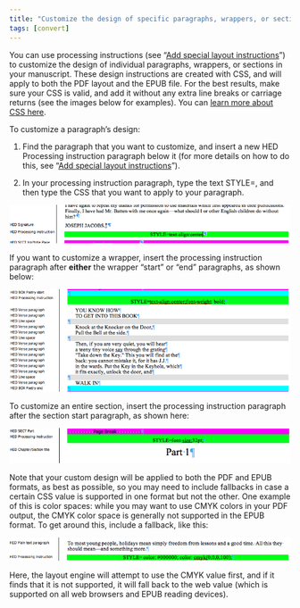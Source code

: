 ```yaml
---
title: "Customize the design of specific paragraphs, wrappers, or sections"
tags: [convert]
---
```

 
<html><body><section data-type="chapter" class="hsecchapter" data-hederis-type="hsecchapter" id="custom-paragraph-design" data-pi-attrs="id: custom-paragraph-design; data-tags: convert;" role="doc-chapter" data-tags="convert" data-author-name=" " data-book-title=" " title="Customize the design of specific paragraphs, wrappers, or sections"><p class="hblkp" data-hederis-type="hblkp" id="pk5YjXjMg">You can use processing instructions (see &#8220;<a href="{% link _docs/custom-design.md %}" data-hederis-type="hspana" id="pv0rrxUMB"><span class="Hyperlink" data-hederis-type="hspnspan" id="paQtdzsTb">Add special layout instructions</span></a>&#8221;) to customize the design of individual paragraphs, wrappers, or sections in your manuscript. These design instructions are created with CSS, and will apply to both the PDF layout and the EPUB file. For the best results, make sure your CSS is valid, and add it without any extra line breaks or carriage returns (see the images below for examples). You can <a href="https://developer.mozilla.org/en-US/docs/Web/CSS/Reference" data-hederis-type="hspana" id="pIZfhkl8s"><span class="Hyperlink" data-hederis-type="hspnspan" id="pv162vH80">learn more about CSS here</span></a>.</p><p class="hblkp" data-hederis-type="hblkp" id="p7T1cz30J">To customize a paragraph&#8217;s design:</p><ol class="hwprnumlist" data-hederis-type="hwprnumlist" id="pGmlXgpmV"><li class="hblkoli" data-hederis-type="hblkoli" id="licEPlWJoj"><p class="hblkoli" data-hederis-type="hblklip" id="pD75d0cfH">Find the paragraph that you want to customize, and insert a new HED Processing instruction paragraph below it (for more details on how to do this, see &#8220;<a href="{% link _docs/custom-design.md %}" data-hederis-type="hspana" id="pCaxD2XV3"><span class="Hyperlink" data-hederis-type="hspnspan" id="pimjtC3wb">Add special layout instructions</span></a>&#8221;).</p></li><li class="hblkoli" data-hederis-type="hblkoli" id="liVC02K8nX"><p class="hblkoli" data-hederis-type="hblklip" id="pqIfzIkR9">In your processing instruction paragraph, type the text STYLE=, and then type the CSS that you want to apply to your paragraph.</p></li></ol><img data-hederis-type="hblkimg" class="hblkimg" id="pHPHHTGbj" src="/images/pi2.png" data-img-src="/images/pi2.png"/><p class="hblkp" data-hederis-type="hblkp" id="pGaNpNBJS">If you want to customize a wrapper, insert the processing instruction paragraph after <strong data-hederis-type="hspanstrong" id="pSsiaLDzp">either</strong> the wrapper &#8220;start&#8221; or &#8220;end&#8221; paragraphs, as shown below: </p><img data-hederis-type="hblkimg" class="hblkimg" id="pXKWv5pny" src="/images/stylepiwrapper.png" data-img-src="/images/stylepiwrapper.png"/><p class="hblkp" data-hederis-type="hblkp" id="pFwJEtAO6">To customize an entire section, insert the processing instruction paragraph after the section start paragraph, as shown here:</p><img data-hederis-type="hblkimg" class="hblkimg" id="pBKLrX0qt" src="/images/stylepisection.png" data-img-src="/images/stylepisection.png"/><p class="hblkp" data-hederis-type="hblkp" id="pERohJSQI">Note that your custom design will be applied to both the PDF and EPUB formats, as best as possible, so you may need to include fallbacks in case a certain CSS value is supported in one format but not the other. One example of this is color spaces: while you may want to use CMYK colors in your PDF output, the CMYK color space is generally not supported in the EPUB format. To get around this, include a fallback, like this:</p><img data-hederis-type="hblkimg" class="hblkimg" id="pR3EejDql" src="/images/stylepicolorfallback.png" data-img-src="/images/stylepicolorfallback.png"/><p class="hblkp" data-hederis-type="hblkp" id="pahMoziQO">Here, the layout engine will attempt to use the CMYK value first, and if it finds that it is not supported, it will fall back to the web value (which is supported on all web browsers and EPUB reading devices).</p></section></body></html>
